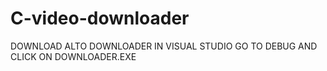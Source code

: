 # C-video-downloader

DOWNLOAD ALTO DOWNLOADER IN VISUAL STUDIO
GO TO DEBUG AND CLICK ON DOWNLOADER.EXE 
